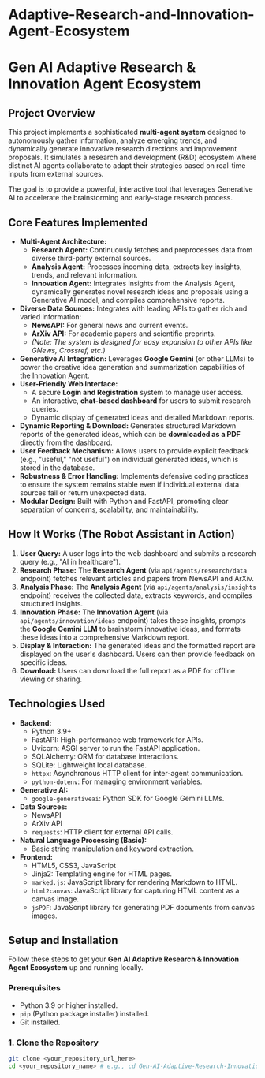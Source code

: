 # Adaptive-Research-and-Innovation-Agent-Ecosystem
# Gen AI Adaptive Research & Innovation Agent Ecosystem

## Project Overview

This project implements a sophisticated **multi-agent system** designed to autonomously gather information, analyze emerging trends, and dynamically generate innovative research directions and improvement proposals. It simulates a research and development (R&D) ecosystem where distinct AI agents collaborate to adapt their strategies based on real-time inputs from external sources.

The goal is to provide a powerful, interactive tool that leverages Generative AI to accelerate the brainstorming and early-stage research process.

## Core Features Implemented

* **Multi-Agent Architecture:**
    * **Research Agent:** Continuously fetches and preprocesses data from diverse third-party external sources.
    * **Analysis Agent:** Processes incoming data, extracts key insights, trends, and relevant information.
    * **Innovation Agent:** Integrates insights from the Analysis Agent, dynamically generates novel research ideas and proposals using a Generative AI model, and compiles comprehensive reports.
* **Diverse Data Sources:** Integrates with leading APIs to gather rich and varied information:
    * **NewsAPI:** For general news and current events.
    * **ArXiv API:** For academic papers and scientific preprints.
    * *(Note: The system is designed for easy expansion to other APIs like GNews, Crossref, etc.)*
* **Generative AI Integration:** Leverages **Google Gemini** (or other LLMs) to power the creative idea generation and summarization capabilities of the Innovation Agent.
* **User-Friendly Web Interface:**
    * A secure **Login and Registration** system to manage user access.
    * An interactive, **chat-based dashboard** for users to submit research queries.
    * Dynamic display of generated ideas and detailed Markdown reports.
* **Dynamic Reporting & Download:** Generates structured Markdown reports of the generated ideas, which can be **downloaded as a PDF** directly from the dashboard.
* **User Feedback Mechanism:** Allows users to provide explicit feedback (e.g., "useful," "not useful") on individual generated ideas, which is stored in the database.
* **Robustness & Error Handling:** Implements defensive coding practices to ensure the system remains stable even if individual external data sources fail or return unexpected data.
* **Modular Design:** Built with Python and FastAPI, promoting clear separation of concerns, scalability, and maintainability.

## How It Works (The Robot Assistant in Action)

1.  **User Query:** A user logs into the web dashboard and submits a research query (e.g., "AI in healthcare").
2.  **Research Phase:** The **Research Agent** (via `api/agents/research/data` endpoint) fetches relevant articles and papers from NewsAPI and ArXiv.
3.  **Analysis Phase:** The **Analysis Agent** (via `api/agents/analysis/insights` endpoint) receives the collected data, extracts keywords, and compiles structured insights.
4.  **Innovation Phase:** The **Innovation Agent** (via `api/agents/innovation/ideas` endpoint) takes these insights, prompts the **Google Gemini LLM** to brainstorm innovative ideas, and formats these ideas into a comprehensive Markdown report.
5.  **Display & Interaction:** The generated ideas and the formatted report are displayed on the user's dashboard. Users can then provide feedback on specific ideas.
6.  **Download:** Users can download the full report as a PDF for offline viewing or sharing.

## Technologies Used

* **Backend:**
    * Python 3.9+
    * FastAPI: High-performance web framework for APIs.
    * Uvicorn: ASGI server to run the FastAPI application.
    * SQLAlchemy: ORM for database interactions.
    * SQLite: Lightweight local database.
    * `httpx`: Asynchronous HTTP client for inter-agent communication.
    * `python-dotenv`: For managing environment variables.
* **Generative AI:**
    * `google-generativeai`: Python SDK for Google Gemini LLMs.
* **Data Sources:**
    * NewsAPI
    * ArXiv API
    * `requests`: HTTP client for external API calls.
* **Natural Language Processing (Basic):**
    * Basic string manipulation and keyword extraction.
* **Frontend:**
    * HTML5, CSS3, JavaScript
    * Jinja2: Templating engine for HTML pages.
    * `marked.js`: JavaScript library for rendering Markdown to HTML.
    * `html2canvas`: JavaScript library for capturing HTML content as a canvas image.
    * `jsPDF`: JavaScript library for generating PDF documents from canvas images.

## Setup and Installation

Follow these steps to get your **Gen AI Adaptive Research & Innovation Agent Ecosystem** up and running locally.

### Prerequisites

* Python 3.9 or higher installed.
* `pip` (Python package installer) installed.
* Git installed.

### 1. Clone the Repository

```bash
git clone <your_repository_url_here>
cd <your_repository_name> # e.g., cd Gen-AI-Adaptive-Research-Innovation-Agent-Ecosystem
